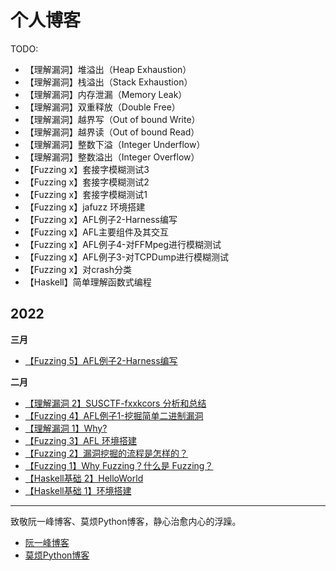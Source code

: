 # 个人博客

TODO:
- 【理解漏洞】堆溢出（Heap Exhaustion）
- 【理解漏洞】栈溢出（Stack Exhaustion）
- 【理解漏洞】内存泄漏（Memory Leak）
- 【理解漏洞】双重释放（Double Free）
- 【理解漏洞】越界写（Out of bound Write）
- 【理解漏洞】越界读（Out of bound Read）
- 【理解漏洞】整数下溢（Integer Underflow）
- 【理解漏洞】整数溢出（Integer Overflow） 
- 【Fuzzing x】套接字模糊测试3
- 【Fuzzing x】套接字模糊测试2
- 【Fuzzing x】套接字模糊测试1
- 【Fuzzing x】jafuzz 环境搭建
- 【Fuzzing x】AFL例子2-Harness编写
- 【Fuzzing x】AFL主要组件及其交互
- 【Fuzzing x】AFL例子4-对FFMpeg进行模糊测试
- 【Fuzzing x】AFL例子3-对TCPDump进行模糊测试
- 【Fuzzing x】对crash分类
- 【Haskell】简单理解函数式编程


## 2022

**三月**
- [【Fuzzing 5】AFL例子2-Harness编写](./docs/page-9.md)

**二月**
- [【理解漏洞 2】SUSCTF-fxxkcors 分析和总结](./docs/page-8.md)
- [【Fuzzing 4】AFL例子1-挖掘简单二进制漏洞](./docs/page-7.md)
- [【理解漏洞 1】Why?](./docs/page-6.md)
- [【Fuzzing 3】AFL 环境搭建](./docs/page-5.md)
- [【Fuzzing 2】漏洞挖掘的流程是怎样的？](./docs/page-4.md)
- [【Fuzzing 1】Why Fuzzing？什么是 Fuzzing？](./docs/page-3.md)
- [【Haskell基础 2】HelloWorld](./docs/page-2.md)
- [【Haskell基础 1】环境搭建](./docs/page-1.md)

---

致敬阮一峰博客、莫烦Python博客，静心治愈内心的浮躁。
- [阮一峰博客](https://www.ruanyifeng.com/)
- [莫烦Python博客](https://www.youtube.com/c/%E5%91%A8%E8%8E%AB%E7%83%A6/videos)